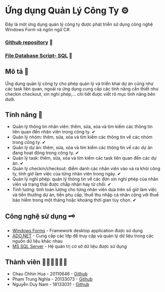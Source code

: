 # Ứng dụng Quản Lý Công Ty ⚙  

Đây là một ứng dụng quản lý công ty được phát triển sử dụng công nghệ Windows Form và ngôn ngữ C#.

### [Github repository](https://github.com/chhinhua/company-management-project) 🔗
### [File Database Script- SQL](https://drive.google.com/file/d/1x8lqrA9A8jkrzXbCnBYBi8YaJVWA_ME7/view?usp=sharing) 🔗

## Mô tả 📜

Ứng dụng quản lý công ty cho phép quản lý và triển khai dự án cũng như các task liên quan, ngoài ra ứng dụng cung cấp các tính năng cần thiết như checkin checkout, xin nghỉ phép,... chi tiết được viết rõ mục tính năng bên dưới.
   
## Tính năng 🎯

- Quản lý thông tin nhân viên: thêm, sửa, xóa và tìm kiếm các thông tin liên quan đến nhân viên trong công ty. ✔
- Quản lý nhóm: thêm, sửa, xóa và tìm kiếm các thông tin về các nhóm trong công ty. ✔
- Quản lý dự án: thêm, sửa, xóa và tìm kiếm các thông tin về các dự án đang hoạt động trong công ty. ✔
- Quản lý task: thêm, sửa, xóa và tìm kiếm các task liên quan đến các dự án. ✔
- Quản lý checkin/checkout: điểm danh các nhân viên vào và ra khỏi công ty, tính giờ làm việc của từng nhân viên trong ngày. ✔
- Quản lý nghỉ phép: quản lý thông tin về các đơn xin nghỉ phép của nhân viên và trạng thái được chấp nhận hay từ chối. ✔
- Tính lương: tính toán lương cho từng nhân viên dựa trên số giờ làm việc và tiền thưởng dự án, tiền phụ cấp, thuế thu nhập cá nhân cộng với thuế bảo hiểm trong một tháng hoặc khoảng thời gian tùy chọn. ✔

## Công nghệ sử dụng 🗝

- [Windows Forms](https://learn.microsoft.com/en-us/dotnet/desktop/winforms/?view=netdesktop-7.0&viewFallbackFrom=netdesktop-5.0) - Framework desktop application được sử dụng
- [ADO.NET](https://learn.microsoft.com/en-us/dotnet/framework/data/adonet/) - Cung cấp các lớp để truy cập và quản lý dữ liệu trong các nguồn dữ liệu khác nhau
- [MS SQL Server](https://www.microsoft.com/en-us/sql-server/) - Hệ quản trị cơ sở dữ liệu được sử dụng

## Thành viên 👱‍♂️👱‍♂️👱‍♂️

- Chau Chhin Hua - 20110646 - [Github](https://github.com/chhinhua)
- Phạm Trung Nghĩa - 20133073 - [Github](https://github.com/TrungNghia232)
- Nguyễn Duy Nam - 18133031 - [Github](https://github.com/duynam3320)

   
